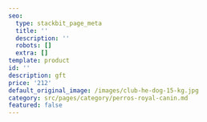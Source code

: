 ```yaml
---
seo:
  type: stackbit_page_meta
  title: ''
  description: ''
  robots: []
  extra: []
template: product
id: ''
description: gft
price: '212'
default_original_image: /images/club-he-dog-15-kg.jpg
category: src/pages/category/perros-royal-canin.md
featured: false
---
```


